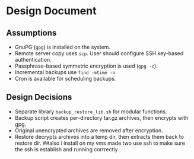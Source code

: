 
# Design Document

## Assumptions
- GnuPG (`gpg`) is installed on the system.
- Remote server copy uses `scp`. User should configure SSH key-based authentication.
- Passphrase-based symmetric encryption is used (`gpg -c`).
- Incremental backups use `find -mtime -n`.
- Cron is available for scheduling backups.


## Design Decisions
- Separate library `backup_restore_lib.sh` for modular functions.
- Backup script creates per-directory tar.gz archives, then encrypts with gpg.
- Original unencrypted archives are removed after encryption.
- Restore decrypts archives into a temp dir, then extracts them back to restore dir.
##also
i install on my vms made two use ssh to make sure the ssh is establish and running corrrectly 
